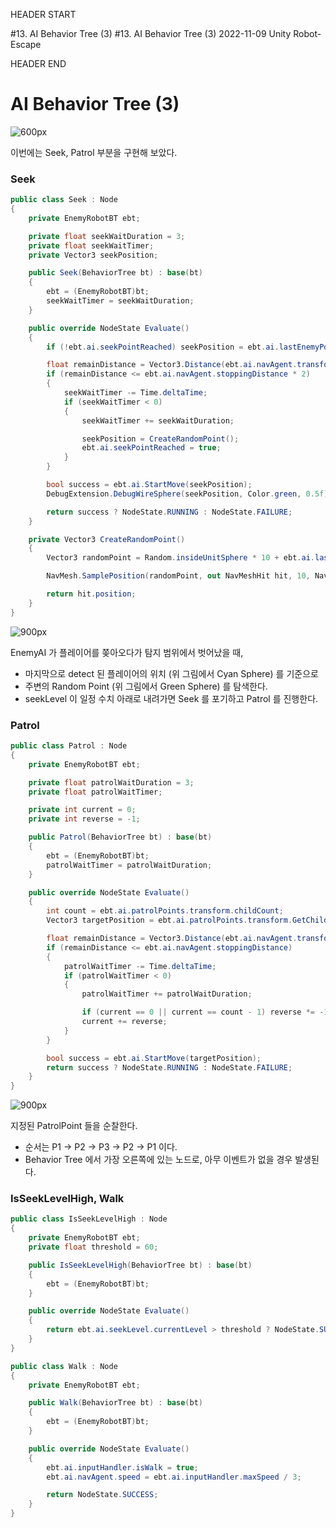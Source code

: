 HEADER START

#13. AI Behavior Tree (3)
#13. AI Behavior Tree (3)
2022-11-09
Unity
Robot-Escape

HEADER END

# AI Behavior Tree (3)

![600px](https://velog.velcdn.com/images/lutca1320/post/f7e26b42-4973-49f0-9319-00e12f47dcab/image.png)

이번에는 Seek, Patrol 부분을 구현해 보았다.

### Seek

```csharp
public class Seek : Node
{
    private EnemyRobotBT ebt;

    private float seekWaitDuration = 3;
    private float seekWaitTimer;
    private Vector3 seekPosition;

    public Seek(BehaviorTree bt) : base(bt)
    {
        ebt = (EnemyRobotBT)bt;
        seekWaitTimer = seekWaitDuration;
    }

    public override NodeState Evaluate()
    {
        if (!ebt.ai.seekPointReached) seekPosition = ebt.ai.lastEnemyPosition;

        float remainDistance = Vector3.Distance(ebt.ai.navAgent.transform.position, seekPosition);
        if (remainDistance <= ebt.ai.navAgent.stoppingDistance * 2)
        {
            seekWaitTimer -= Time.deltaTime;
            if (seekWaitTimer < 0)
            {
                seekWaitTimer += seekWaitDuration;

                seekPosition = CreateRandomPoint();
                ebt.ai.seekPointReached = true;
            }
        }

        bool success = ebt.ai.StartMove(seekPosition);
        DebugExtension.DebugWireSphere(seekPosition, Color.green, 0.5f);

        return success ? NodeState.RUNNING : NodeState.FAILURE;
    }

    private Vector3 CreateRandomPoint()
    {
        Vector3 randomPoint = Random.insideUnitSphere * 10 + ebt.ai.lastEnemyPosition;

        NavMesh.SamplePosition(randomPoint, out NavMeshHit hit, 10, NavMesh.AllAreas);

        return hit.position;
    }
}
```

![900px](https://velog.velcdn.com/images/lutca1320/post/8a9c2d21-2e70-4c8d-ace4-6cb6f56434be/image.webp)

EnemyAI 가 플레이어를 쫒아오다가 탐지 범위에서 벗어났을 때,

- 마지막으로 detect 된 플레이어의 위치 (위 그림에서 Cyan Sphere) 를 기준으로
- 주변의 Random Point (위 그림에서 Green Sphere) 를 탐색한다.
- seekLevel 이 일정 수치 아래로 내려가면 Seek 를 포기하고 Patrol 를 진행한다.

### Patrol

```csharp
public class Patrol : Node
{
    private EnemyRobotBT ebt;

    private float patrolWaitDuration = 3;
    private float patrolWaitTimer;

    private int current = 0;
    private int reverse = -1;

    public Patrol(BehaviorTree bt) : base(bt)
    {
        ebt = (EnemyRobotBT)bt;
        patrolWaitTimer = patrolWaitDuration;
    }

    public override NodeState Evaluate()
    {
        int count = ebt.ai.patrolPoints.transform.childCount;
        Vector3 targetPosition = ebt.ai.patrolPoints.transform.GetChild(current).transform.position;

        float remainDistance = Vector3.Distance(ebt.ai.navAgent.transform.position, targetPosition);
        if (remainDistance <= ebt.ai.navAgent.stoppingDistance)
        {
            patrolWaitTimer -= Time.deltaTime;
            if (patrolWaitTimer < 0)
            {
                patrolWaitTimer += patrolWaitDuration;

                if (current == 0 || current == count - 1) reverse *= -1;
                current += reverse;
            }
        }

        bool success = ebt.ai.StartMove(targetPosition);
        return success ? NodeState.RUNNING : NodeState.FAILURE;
    }
}
```

![900px](https://velog.velcdn.com/images/lutca1320/post/43b3d6e7-f1ee-4fff-a8ac-cf17eac985b5/image.webp)

지정된 PatrolPoint 들을 순찰한다.

- 순서는 P1 → P2 → P3 → P2 → P1 이다.
- Behavior Tree 에서 가장 오른쪽에 있는 노드로, 아무 이벤트가 없을 경우 발생된다.

### IsSeekLevelHigh, Walk

```csharp
public class IsSeekLevelHigh : Node
{
    private EnemyRobotBT ebt;
    private float threshold = 60;

    public IsSeekLevelHigh(BehaviorTree bt) : base(bt)
    {
        ebt = (EnemyRobotBT)bt;
    }

    public override NodeState Evaluate()
    {
        return ebt.ai.seekLevel.currentLevel > threshold ? NodeState.SUCCESS : NodeState.FAILURE;
    }
}
```

```csharp
public class Walk : Node
{
    private EnemyRobotBT ebt;

    public Walk(BehaviorTree bt) : base(bt)
    {
        ebt = (EnemyRobotBT)bt;
    }

    public override NodeState Evaluate()
    {
        ebt.ai.inputHandler.isWalk = true;
        ebt.ai.navAgent.speed = ebt.ai.inputHandler.maxSpeed / 3;

        return NodeState.SUCCESS;
    }
}
```
